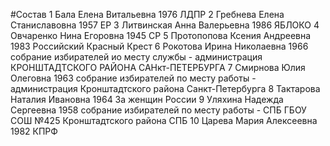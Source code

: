 #Состав
1 Бала Елена Витальевна 1976 ЛДПР
2 Гребнева Елена Станиславовна 1957 ЕР
3 Литвинская Анна Валерьевна 1986 ЯБЛОКО
4 Овчаренко Нина Егоровна 1945 СР
5 Протопопова Ксения Андреевна 1983 Российский Красный Крест
6 Рокотова Ирина Николаевна 1966 собрание избирателей ио месту службы - администрация КРОНШТАДТСКОГО РАЙОНА САНкт-ПЕТЕРБУРГА
7 Смирнова Юлия Олеговна 1963 собрание избирателей по месту работы - администрация Кронштадтского района Санкт-Петербурга
8 Тактарова Наталия Ивановна 1964 За женщин России
9 Уляхина Надежда Сергеевна 1958 собрание избирателей по месту работы - СПБ ГБОУ СОШ №425 Кронштадтского района СПБ
10 Царева Мария Алексеевна 1982 КПРФ
